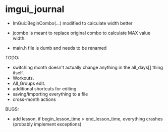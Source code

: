 # imgui_journal

- ImGui::BeginCombo(...) modified to calculate width better

- jcombo is meant to replace original combo to calculate MAX value width.

- main.h file is dumb and needs to be renamed

TODO:
- switching month doesn't actually change anything in the all_days[] thing itself.
- Workouts.
- All_Groups edit.
- additional shortcuts for editing
- saving/importing everything to a file
- cross-month actions

BUGS:
- add lesson, if begin_lesson_time > end_lesson_time, everything crashes (probably implement exceptions)